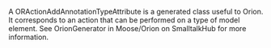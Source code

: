 A ORActionAddAnnotationTypeAttribute is a generated class useful to Orion. It corresponds to an action that can be performed on a type of model element. See OrionGenerator in Moose/Orion on SmalltalkHub for more information.